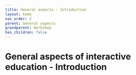```yaml
---
title: General aspects - Introduction
layout: home
nav_order: 2
parent: General aspects
grandparent: Workshop
has_children: false
---
```


# General aspects of interactive education - Introduction
